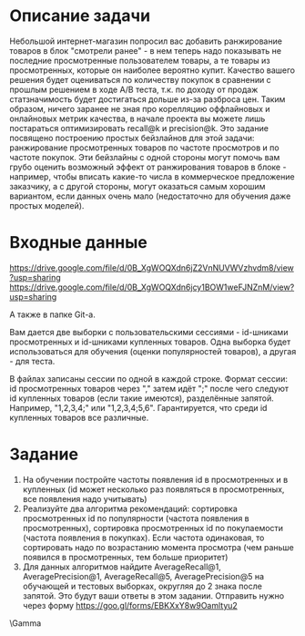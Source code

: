 # Описание задачи

Небольшой интернет-магазин попросил вас добавить ранжирование товаров в блок "смотрели ранее" - в нем теперь надо показывать не последние просмотренные пользователем товары, а те товары из просмотренных, которые он наиболее вероятно купит. Качество вашего решения будет оцениваться по количеству покупок в сравнении с прошлым решением в ходе А/В теста, т.к. по доходу от продаж статзначимость будет достигаться дольше из-за разброса цен. Таким образом, ничего заранее не зная про корелляцию оффлайновых и онлайновых метрик качества, в начале проекта вы можете лишь постараться оптимизировать recall@k и precision@k. Это задание посвящено построению простых бейзлайнов для этой задачи: ранжирование просмотренных товаров по частоте просмотров и по частоте покупок. Эти бейзлайны с одной стороны могут помочь вам грубо оценить возможный эффект от ранжирования товаров в блоке - например, чтобы вписать какие-то числа в коммерческое предложение заказчику, а с другой стороны, могут оказаться самым хорошим вариантом, если данных очень мало (недостаточно для обучения даже простых моделей).

# Входные данные
https://drive.google.com/file/d/0B_XgWOQXdn6jZ2VnNUVWVzhvdm8/view?usp=sharing
https://drive.google.com/file/d/0B_XgWOQXdn6jcy1BOW1weFJNZnM/view?usp=sharing

А также в папке Git-а.

Вам дается две выборки с пользовательскими сессиями - id-шниками просмотренных и id-шниками купленных товаров. Одна выборка будет использоваться для обучения (оценки популярностей товаров), а другая - для теста. 

В файлах записаны сессии по одной в каждой строке. Формат сессии: id просмотренных товаров через "," затем идёт ";" после чего следуют id купленных товаров (если такие имеются), разделённые запятой. Например, "1,2,3,4;" или "1,2,3,4;5,6". Гарантируется, что среди id купленных товаров все различные. 

# Задание

1. На обучении постройте частоты появления id в просмотренных и в купленных (id может несколько раз появляться в просмотренных, все появления надо учитывать) 
2. Реализуйте два алгоритма рекомендаций: сортировка просмотренных id по популярности (частота появления в просмотренных), сортировка просмотренных id по покупаемости (частота появления в покупках). Если частота одинаковая, то сортировать надо по возрастанию момента просмотра (чем раньше появился в просмотренных, тем больше приоритет)
3. Для данных алгоритмов найдите AverageRecall@1, AveragePrecision@1, AverageRecall@5, AveragePrecision@5 на обучающей и тестовых выборках, округляя до 2 знака после запятой. Это будут ваши ответы в этом задании. Отправить нужно через форму https://goo.gl/forms/EBKXxY8w9Oamltyu2


\Gamma
